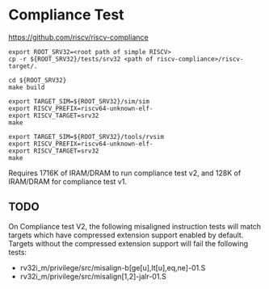 # Compliance Test

<https://github.com/riscv/riscv-compliance>

    export ROOT_SRV32=<root path of simple RISCV>
    cp -r ${ROOT_SRV32}/tests/srv32 <path of riscv-compliance>/riscv-target/.

    cd ${ROOT_SRV32}
    make build

    export TARGET_SIM=${ROOT_SRV32}/sim/sim
    export RISCV_PREFIX=riscv64-unknown-elf-
    export RISCV_TARGET=srv32
    make

    export TARGET_SIM=${ROOT_SRV32}/tools/rvsim
    export RISCV_PREFIX=riscv64-unknown-elf-
    export RISCV_TARGET=srv32
    make

Requires 1716K of IRAM/DRAM to run compliance test v2, and 128K of IRAM/DRAM for
compliance test v1.

## TODO

On Compliance test V2, the following misaligned instruction tests will match targets
which have compressed extension support enabled by default. Targets without the
compressed extension support will fail the following tests:

*   rv32i_m/privilege/src/misalign-b[ge[u],lt[u],eq,ne]-01.S
*   rv32i_m/privilege/src/misalign[1,2]-jalr-01.S
